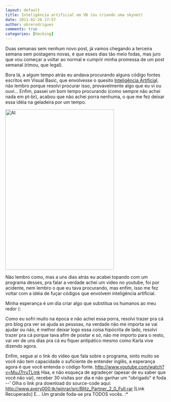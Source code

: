 ```yaml
---
layout: default
title: Inteligência artificial em VB (ou criando uma skynet)
date: 2011-02-26 17:57
author: obrerodrigues
comments: true
categories: [Hacking]
---
```

Duas semanas sem nenhum novo post, já vamos chegando a terceira semana sem postagens novas, é que esses dias tão meio fodas, mas juro que vou começar a voltar ao normal e cumprir minha promessa de um post semanal (rimou, que legal).

Bora lá, a algum tempo atrás eu andava procurando alguns código fontes escritos em Visual Basic, que envolvesse o quesito <a href="http://pt.wikipedia.org/wiki/Intelig%C3%AAncia_artificial" target="_blank">Inteligência Artificia</a>l, não lembro porque resolvi procurar isso, provavelmente algo que eu vi ou ouvi... Enfim, passei um bom tempo procurando (como sempre não achei nada em pt-br), acabou que não achei porra nenhuma, o que me fez deixar essa idéia na geladeira por um tempo.

<img class="aligncenter" title="AI" src="http://brenn0.files.wordpress.com/2011/02/oexterminadordofuturo3_2003_poster.jpg?w=203" alt="AI" width="339" height="500" />

Não lembro como, mas a uns dias atrás eu acabei topando com um programa desses, pra falar a verdade achei um video no youtube, foi por acidente, nem lembro o que eu tava procurando, mas enfim, isso me fez voltar com a idéia de fuçar códigos que envolvem inteligência artificial.

<!--more-->

Minha esperança é um dia criar algo que substitua os humanos ao meu redor (:

Como eu sofri muito na época e não achei essa porra, resolvi trazer pra cá pro blog pra ver se ajuda as pessoas, na verdade não me importa se vai ajudar ou não, é melhor deixar logo essa coisa hipócrita de lado, resolvi trazer pra cá porque tava afim de postar e só, não me importo para o resto, vai ver de uns dias pra cá eu fiquei antipático mesmo como Karla vive dizendo agora.

Enfim, segue ai o link do vídeo que fala sobre o programa, sinto muito se você não tem capacidade o suficiente de entender inglês, a esperança agora é que você entenda o código fonte.
http://www.youtube.com/watch?v=MuJ7rruTLmk
Haa, e não esqueça de agradeçer (apesar de eu saber que você não vai), receber 30 visitas por dia e não ganhar um "obrigado" é foda --'
Olha o link pra download do source-code aqui: <a href="http://www.avery000.tk/winrar/src/Blitz_Partner_2_0_Full.rar" target="_blank">http://www.avery000.tk/winrar/src/Blitz_Partner_2_0_Full.rar</a> [Link Recuperado]
E...
Um grande foda-se pra TODOS vocês.
:*
